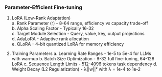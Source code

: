 ### Parameter-Efficient Fine-tuning

1. LoRA (Low-Rank Adaptation)  
    a. Rank Parameter (r) - 8-64 range, efficiency vs capacity trade-off  
    b. Alpha Scaling Factor - Typically 16-32  
    c. Target Module Selection - Query, value, key, output projections  
    d. AdaLoRA - Adaptive rank allocation  
    e. QLoRA - 4-bit quantized LoRA for memory efficiency

2. Training Parameters
    a. Learning Rate Ranges - 1e-5 to 5e-4 for LLMs with warmup
    b. Batch Size Optimization - 8-32 full fine-tuning, 64-128 LoRA
    c. Sequence Length Limits - 512-4096 tokens task dependency
    d. Weight Decay (L2 Regularization) - λ||w||² with λ = 1e-4 to 1e-2
